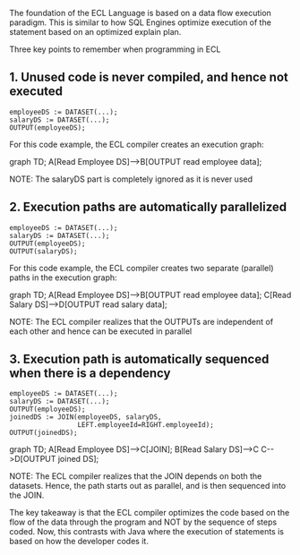 The foundation of the ECL Language is based on a data flow execution paradigm. This is similar to how SQL Engines optimize execution of the statement based on an optimized explain plan.

Three key points to remember when programming in ECL 

## 1. Unused code is never compiled, and hence not executed

```ecl
employeeDS := DATASET(...);
salaryDS := DATASET(...);
OUTPUT(employeeDS);
```

For this code example, the ECL compiler creates an execution graph:

<div class="mermaid">
graph TD;
    A[Read Employee DS]-->B[OUTPUT read employee data];
</div> 

NOTE: The salaryDS part is completely ignored as it is never used


## 2. Execution paths are automatically parallelized 

```ecl
employeeDS := DATASET(...);
salaryDS := DATASET(...);
OUTPUT(employeeDS);
OUTPUT(salaryDS);
```


For this code example, the ECL compiler creates two separate (parallel) paths in the execution graph:

<div class="mermaid">
graph TD;
    A[Read Employee DS]-->B[OUTPUT read employee data];
    C[Read Salary DS]-->D[OUTPUT read salary data];
</div> 

NOTE: The ECL compiler realizes that the OUTPUTs are independent of each other and hence can be executed in parallel

## 3. Execution path is automatically sequenced when there is a dependency

```ecl
employeeDS := DATASET(...);
salaryDS := DATASET(...);
OUTPUT(employeeDS);
joinedDS := JOIN(employeeDS, salaryDS, 
                 LEFT.employeeId=RIGHT.employeeId);
OUTPUT(joinedDS);
```


<div class="mermaid">
graph TD;
    A[Read Employee DS]-->C[JOIN];
    B[Read Salary DS]-->C
    C-->D[OUTPUT joined DS];
</div> 


NOTE: The ECL compiler realizes that the JOIN depends on both the datasets. Hence, the path starts out as parallel, and is then sequenced into the JOIN.

The key takeaway is that the ECL compiler optimizes the code based on the flow of the data through the program and NOT by the sequence of steps coded. Now, this contrasts with Java where the execution of statements is based on how the developer codes it. 